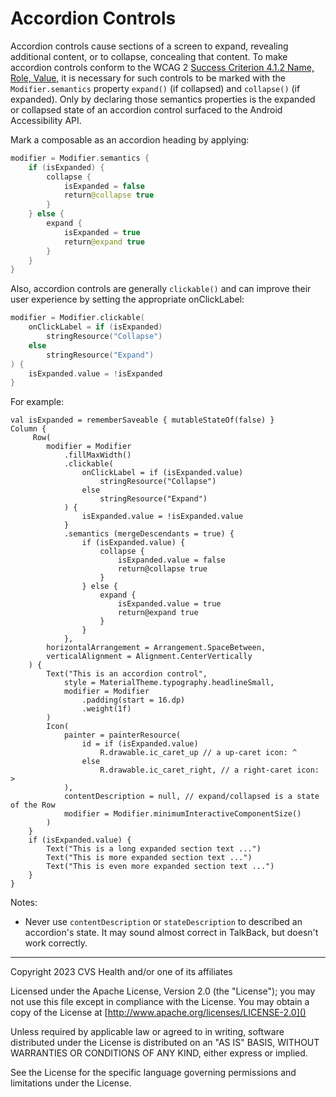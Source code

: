 # Accordion Controls
Accordion controls cause sections of a screen to expand, revealing additional content, or to collapse, concealing that content. To make accordion controls conform to the WCAG 2 [Success Criterion 4.1.2 Name, Role, Value](https://www.w3.org/TR/WCAG21/#name-role-value), it is necessary for such controls to be marked with the `Modifier.semantics` property `expand()` (if collapsed) and `collapse()` (if expanded). Only by declaring those semantics properties is the expanded or collapsed state of an accordion control surfaced to the Android Accessibility API.

Mark a composable as an accordion heading by applying: 
```kotlin
modifier = Modifier.semantics {
    if (isExpanded) {
        collapse {
            isExpanded = false
            return@collapse true
        }
    } else {
        expand {
            isExpanded = true
            return@expand true
        }
    }
}
```

Also, accordion controls are generally `clickable()` and can improve their user experience by setting the appropriate onClickLabel:

```kotlin
modifier = Modifier.clickable(
    onClickLabel = if (isExpanded)
        stringResource("Collapse")
    else
        stringResource("Expand")
) {
    isExpanded.value = !isExpanded
}
```

For example:
```
val isExpanded = rememberSaveable { mutableStateOf(false) }
Column {
     Row(
        modifier = Modifier
            .fillMaxWidth()
            .clickable(
                onClickLabel = if (isExpanded.value)
                    stringResource("Collapse")
                else
                    stringResource("Expand")
            ) {
                isExpanded.value = !isExpanded.value
            }
            .semantics (mergeDescendants = true) {
                if (isExpanded.value) {
                    collapse {
                        isExpanded.value = false
                        return@collapse true
                    }
                } else {
                    expand {
                        isExpanded.value = true
                        return@expand true
                    }
                }
            },
        horizontalArrangement = Arrangement.SpaceBetween,
        verticalAlignment = Alignment.CenterVertically
    ) {
        Text("This is an accordion control",
            style = MaterialTheme.typography.headlineSmall,
            modifier = Modifier
                .padding(start = 16.dp)
                .weight(1f)
        )
        Icon(
            painter = painterResource(
                id = if (isExpanded.value)
                    R.drawable.ic_caret_up // a up-caret icon: ^
                else
                    R.drawable.ic_caret_right, // a right-caret icon: >
            ),
            contentDescription = null, // expand/collapsed is a state of the Row
            modifier = Modifier.minimumInteractiveComponentSize()
        )
    }
    if (isExpanded.value) {
        Text("This is a long expanded section text ...")
        Text("This is more expanded section text ...")
        Text("This is even more expanded section text ...")
    }
}
```

Notes:

* Never use `contentDescription` or `stateDescription` to described an accordion's state. It may sound almost correct in TalkBack, but doesn't work correctly.

----

Copyright 2023 CVS Health and/or one of its affiliates

Licensed under the Apache License, Version 2.0 (the "License");
you may not use this file except in compliance with the License.
You may obtain a copy of the License at
[http://www.apache.org/licenses/LICENSE-2.0]()

Unless required by applicable law or agreed to in writing, software
distributed under the License is distributed on an "AS IS" BASIS,
WITHOUT WARRANTIES OR CONDITIONS OF ANY KIND, either express or implied.

See the License for the specific language governing permissions and
limitations under the License.